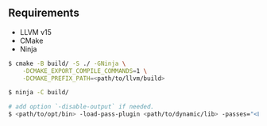 

## Requirements
- LLVM v15
- CMake
- Ninja

```bash
$ cmake -B build/ -S ./ -GNinja \
    -DCMAKE_EXPORT_COMPILE_COMMANDS=1 \
    -DCMAKE_PREFIX_PATH=<path/to/llvm/build>

$ ninja -C build/

# add option `-disable-output` if needed.
$ <path/to/opt/bin> -load-pass-plugin <path/to/dynamic/lib> -passes="<LOADED_PASS_NAME>" <INPUT_IR_FILE>
```
